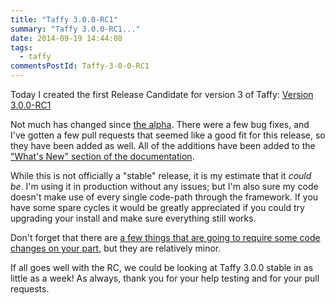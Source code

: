 ```yaml
---
title: "Taffy 3.0.0-RC1"
summary: "Taffy 3.0.0-RC1..."
date: 2014-09-19 14:44:08
tags:
  - taffy
commentsPostId: Taffy-3-0-0-RC1
---
```


Today I created the first Release Candidate for version 3 of Taffy: [Version 3.0.0-RC1][rc1]

Not much has changed since [the alpha][alpha]. There were a few bug fixes, and I've gotten a few pull requests that seemed like a good fit for this release, so they have been added as well. All of the additions have been added to the ["What's New" section of the documentation][new].

While this is not officially a "stable" release, it is my estimate that it _could be_. I'm using it in production without any issues; but I'm also sure my code doesn't make use of every single code-path through the framework. If you have some spare cycles it would be greatly appreciated if you could try upgrading your install and make sure everything still works.

Don't forget that there are [a few things that are going to require some code changes on your part][breaking], but they are relatively minor.

If all goes well with the RC, we could be looking at Taffy 3.0.0 stable in as little as a week! As always, thank you for your help testing and for your pull requests.

[rc1]: https://github.com/atuttle/Taffy/releases/tag/v3.0.0-RC1
[alpha]: /blog/2014/Taffy-3-0-0-alpha/
[new]: http://docs.taffy.io/3.0.0/#What-s-new-in-3-0-0
[breaking]: http://docs.taffy.io/3.0.0/#Breaking-Changes
